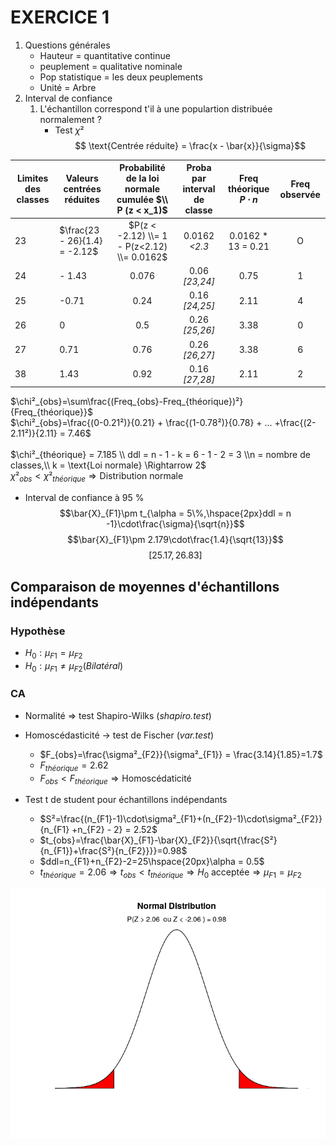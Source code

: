 # EXERCICE 1
1. Questions générales
    - Hauteur = quantitative continue
    - peuplement = qualitative nominale
    - Pop statistique = les deux peuplements
    - Unité = Arbre
2. Interval de confiance  
    1. L'échantillon correspond t'il à une populartion distribuée normalement ?
        - Test $\chi²$ 
$$ \text{Centrée réduite} = \frac{x - \bar{x}}{\sigma}$$

| Limites des classes | Valeurs centrées réduites     | Probabilité de la loi normale cumulée $\\ P (z < x_1)$ | Proba par interval de classe | **Freq théorique** $P\cdot n$ | **Freq observée** |
| ------------------- | ----------------------------- | :---------------------------------------------------: | :--------------------------: | :---------------------------: | :---------------: |
| 23                  | $\frac{23 - 26}{1.4} = -2.12$ | $P(z < -2.12) \\= 1 - P(z<2.12) \\= 0.0162$           | 0.0162 *<2.3*                | 0.0162 * 13 = 0.21            | O                 |
| 24                  | - 1.43                        | 0.076                                                 | 0.06 *[23,24]*               | 0.75                          | 1                 |
| 25                  | -0.71                         | 0.24                                                  | 0.16 *[24,25]*               | 2.11                          | 4                 |
| 26                  | 0                             | 0.5                                                   | 0.26 *[25,26]*               | 3.38                          | 0                 |
| 27                  | 0.71                          | 0.76                                                  | 0.26 *[26,27]*               | 3.38                          | 6                 |
| 38                  | 1.43                          | 0.92                                                  | 0.16 *[27,28]*               | 2.11                          | 2                 |

  
 $\chi²_{obs}=\sum\frac{(Freq_{obs}-Freq_{théorique})²}{Freq_{théorique}}$  
 $\chi²_{obs}=\frac{(0-0.21²)}{0.21} + \frac{(1-0.78²)}{0.78} + ... +\frac{(2-2.11²)}{2.11} = 7.46$  <br><br>
 $\chi²_{théorique} = 7.185 \\ ddl = n - 1 - k = 6 - 1 - 2 = 3 \\n = nombre de classes,\\ k = \text{Loi normale} \Rightarrow 2$  
 $\chi²_{obs} < \chi²_{théorique} \Rightarrow \text{Distribution normale}$
    
- Interval de confiance à 95 %
$$\bar{X}_{F1}\pm t_{\alpha = 5\%,\hspace{2px}ddl = n -1}\cdot\frac{\sigma}{\sqrt{n}}$$
$$\bar{X}_{F1}\pm 2.179\cdot\frac{1.4}{\sqrt{13}}$$
$$[25.17 , 26.83]$$

## Comparaison de moyennes d'échantillons indépendants
### Hypothèse
- $H_0: \mu_{F1} = \mu_{F2}$
- $H_0: \mu_{F1} \ne \mu_{F2} (Bilatéral)$
### CA
- Normalité => test Shapiro-Wilks (*shapiro.test*)
- Homoscédasticité -> test de Fischer (*var.test*)  
    - $F_{obs}=\frac{\sigma²_{F2}}{\sigma²_{F1}} = \frac{3.14}{1.85}=1.7$
    - $F_{théorique} = 2.62$
    - $F_{obs}<F_{théorique} \Rightarrow \text{Homoscédaticité}$  

- Test t de student pour échantillons indépendants
    - $S²=\frac{(n_{F1}-1)\cdot\sigma²_{F1}+(n_{F2}-1)\cdot\sigma²_{F2}}{n_{F1} +n_{F2} - 2} = 2.52$
    - $t_{obs}=\frac{\bar{X}_{F1}-\bar{X}_{F2}}{\sqrt{\frac{S²}{n_{F1}}+\frac{S²}{n_{F2}}}}=0.98$
    - $ddl=n_{F1}+n_{F2}-2=25\hspace{20px}\alpha = 0.5$ 
    - $t_{théorique} = 2.06\Rightarrow t_{obs}< t_{théorique}\Rightarrow H_0 \text{ acceptée}\Rightarrow\mu_{F1} = \mu_{F2}$ 

![Plot](/COURS/M1/SEMESTRE1/STATS/TD_papier/Rplot.png)